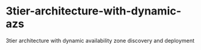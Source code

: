# 3tier-architecture-with-dynamic-azs
3tier architecture with dynamic availability zone discovery and deployment
